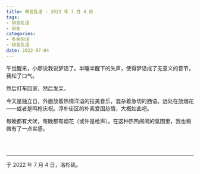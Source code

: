 ```yaml
---
title: 胡言乱语 - 2022 年 7 月 4 日
tags:
- 胡言乱语
- 旧友
categories:
- 多余的话
- 胡言乱语
date: 2022-07-04
---
```


午觉醒来，小廖说我说梦话了。半睡半醒下的失声，使得梦话成了无意义的音节，我松了口气。

然后打车回家，然后发呆。

今天是独立日，外面放着热情洋溢的拉美音乐，混杂着急切的西语。远处在放烟花——或者是鸣枪庆祝。淳朴街区的朴素爱国热情，大概如此吧。

每晚都有犬吠，每晚都有烟花（或许是枪声）。在这种热热闹闹的氛围里，我也稍微有了一点实感。

<br>

<br>

------

于 2022 年 7 月 4 日，洛杉矶。
